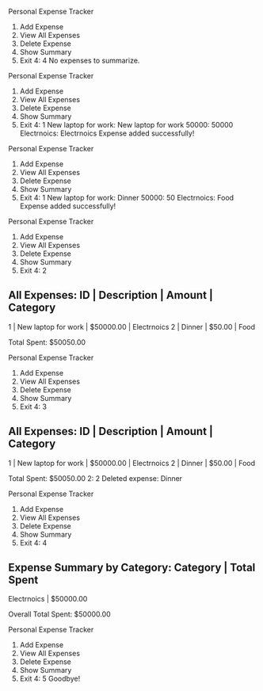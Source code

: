 Personal Expense Tracker
1. Add Expense
2. View All Expenses
3. Delete Expense
4. Show Summary
5. Exit
4: 4
No expenses to summarize.

Personal Expense Tracker
1. Add Expense
2. View All Expenses
3. Delete Expense
4. Show Summary
5. Exit
4: 1
New laptop for work: New laptop for work
50000: 50000
Electrnoics: Electrnoics
Expense added successfully!

Personal Expense Tracker
1. Add Expense
2. View All Expenses
3. Delete Expense
4. Show Summary
5. Exit
4: 1
New laptop for work: Dinner
50000: 50
Electrnoics: Food
Expense added successfully!

Personal Expense Tracker
1. Add Expense
2. View All Expenses
3. Delete Expense
4. Show Summary
5. Exit
4: 2

All Expenses:
ID | Description | Amount | Category
----------------------------------------
1 | New laptop for work | $50000.00 | Electrnoics
2 | Dinner | $50.00 | Food

Total Spent: $50050.00

Personal Expense Tracker
1. Add Expense
2. View All Expenses
3. Delete Expense
4. Show Summary
5. Exit
4: 3

All Expenses:
ID | Description | Amount | Category
----------------------------------------
1 | New laptop for work | $50000.00 | Electrnoics
2 | Dinner | $50.00 | Food

Total Spent: $50050.00
2: 2
Deleted expense: Dinner

Personal Expense Tracker
1. Add Expense
2. View All Expenses
3. Delete Expense
4. Show Summary
5. Exit
4: 4

Expense Summary by Category:
Category | Total Spent
-------------------------
Electrnoics | $50000.00

Overall Total Spent: $50000.00

Personal Expense Tracker
1. Add Expense
2. View All Expenses
3. Delete Expense
4. Show Summary
5. Exit
4: 5
Goodbye!
